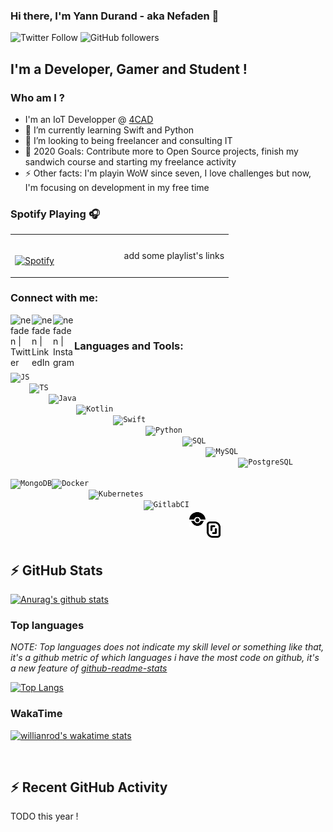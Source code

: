 ### Hi there, I'm Yann Durand - aka Nefaden 👋

![Twitter Follow](https://img.shields.io/twitter/follow/YannDurand11?color=blue&logo=twitter&style=for-the-badge)
![GitHub followers](https://img.shields.io/github/followers/nefaden?color=blue&logo=github&style=for-the-badge)

## I'm a Developer, Gamer and Student !
### Who am I ?
- I'm an IoT Developper @ [4CAD][4CAD]
- 🌱  I’m currently learning Swift  and Python
- 👯  I’m looking to being freelancer and consulting IT
- 🥅  2020 Goals: Contribute more to Open Source projects, finish my sandwich course and starting my freelance activity
- ⚡ Other facts: I'm playin WoW since seven, I love challenges but now, I'm focusing on development in my free time

### Spotify Playing 🎧

<table width="100%"> 
  <tr>
  <td width="50%">
      
&nbsp; <br> [![Spotify](https://novatorem.vercel.app/api/spotify)](https://open.spotify.com/user/omnitenebris)

  </td>
  <td>
    add some playlist's links
  </td>
</table>

[//]: <> (The `&nbsp;` is to have Aphelion take up more space)

### Connect with me:

[<img width="34px" align="left" alt="nefaden | Twitter" width="22px" src="https://img.icons8.com/fluent/48/000000/twitter.png" />][twitter]
[<img width="34px" align="left" alt="nefaden | LinkedIn" width="22px" src="https://img.icons8.com/cute-clipart/64/000000/linkedin.png" />][linkedin]
[<img width="34px" align="left" alt="nefaden | Instagram" width="22px" src="https://img.icons8.com/cute-clipart/64/000000/instagram-new.png" />][instagram]
<!-- discord: <img src="https://img.icons8.com/fluent/48/000000/discord-logo.png"/>
slack : <img src="https://img.icons8.com/color/48/000000/slack-new.png"/> -->
<br />

### Languages and Tools:
<code>
  <img align="left" alt="JS" height="26" src="https://img.icons8.com/color/48/000000/javascript.png"/>
  <img align="left" alt="TS" height="26" src="https://img.icons8.com/color/48/000000/typescript.png"/>
  <img align="left" alt="Java" height="26" src="https://img.icons8.com/color/48/000000/java-coffee-cup-logo.png"/>
  <img align="left" alt="Kotlin" height="26" src="https://img.icons8.com/color/48/000000/kotlin.png"/>
  <img align="left" alt="Swift" height="26" src="https://img.icons8.com/fluent/48/000000/swift.png"/>
  <img align="left" alt="Python" height="26" src="https://img.icons8.com/color/48/000000/python.png"/>
  <img align="left" alt="SQL" height="26" src="https://img.icons8.com/nolan/64/sql.png"/>
  <img align="left" alt="MySQL" height="26" src="https://img.icons8.com/color/48/000000/mysql.png"/>
  <img align="left" alt="PostgreSQL" height="26" src="https://img.icons8.com/color/48/000000/postgreesql.png"/>
  <img align="left" alt="MongoDB" height="26" src="https://img.icons8.com/color/48/000000/mongodb.png"/>
  <img align="left" alt="Docker" height="26" src="https://img.icons8.com/color/48/000000/docker.png"/>
  <img align="left" alt="Kubernetes" height="26" src="https://img.icons8.com/color/48/000000/kubernetes.png"/>
  <img align="left" alt="GitlabCI" height="26" src="https://img.icons8.com/color/48/000000/gitlab.png"/>
  <img align="left" alt="DroneCI" height="26" src="./assets/tools/drone.svg"/>
  <img align="left" alt="Scaleway" height="26" src="./assets/tools/scaleway.svg"/>
</code>

<br />


## :zap: GitHub Stats

[![Anurag's github stats](https://github-readme-stats.vercel.app/api?username=nefaden&count_private=true&show_icons=true&theme=tokyonight)](https://github.com/anuraghazra/github-readme-stats)

### Top languages

*NOTE: Top languages does not indicate my skill level or something like that, it's a github metric of which languages i have the most code on github, it's a new feature of [github-readme-stats](https://github.com/anuraghazra/github-readme-stats)*

[![Top Langs](https://github-readme-stats.vercel.app/api/top-langs/?username=nefaden&layout=compact&theme=tokyonight)](https://github.com/anuraghazra/github-readme-stats)

### WakaTime

[![willianrod's wakatime stats](https://github-readme-stats.vercel.app/api/wakatime?username=nefaden&theme=tokyonight)](https://github.com/anuraghazra/github-readme-stats)

[4CAD]: https://www.4cadgroup.com/
[twitter]: https://twitter.com/YannDurand11 
[instagram]: https://www.instagram.com/nefa_yann/ 
[linkedin]: https://www.linkedin.com/in/yann-durand-12456212a/ 

<br />

## :zap: Recent GitHub Activity
  
<!--START_SECTION:activity-->
TODO this year !
<!--END_SECTION:activity-->

<br />

